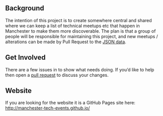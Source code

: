 ## Background

The intention of this project is to create somewhere central and shared where we can keep a list of technical meetups etc that happen in Manchester to make them more discoverable. The plan is that a group of people will be responsible for maintaining this project, and new meetups / alterations can be made by Pull Request to the [JSON data](http://manchester-tech-events.github.io/events.json).

## Get Involved

There are a few issues in to show what needs doing. If you’d like to help then open a [pull request](https://help.github.com/articles/using-pull-requests) to discuss your changes.

## Website

If you are looking for the website it is a GitHub Pages site here: http://manchester-tech-events.github.io/
